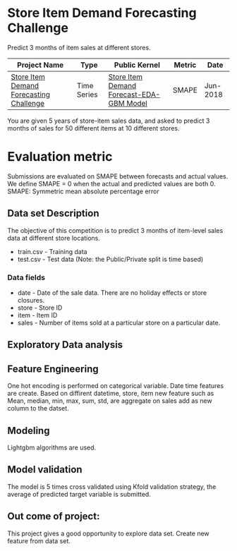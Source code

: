 # Store Item Demand Forecasting Challenge
Predict 3 months of item sales at different stores.

| Project Name | Type  | Public Kernel | Metric | Date |
| ------ | ------ | ------ | ------ | ------ | 
|[Store Item Demand Forecasting Challenge](https://www.kaggle.com/c/demand-forecasting-kernels-only)| Time Series | [Store Item Demand Forecast-EDA-GBM Model](https://www.kaggle.com/sudhirnl7/tore-item-demand-forecast-eda-gbm-model) | SMAPE | Jun-2018 |


You are given 5 years of store-item sales data, and asked to predict 3 months of sales for 50 different items at 10 different stores.

# Evaluation metric
Submissions are evaluated on SMAPE between forecasts and actual values. We define SMAPE = 0 when the actual and predicted values are both 0.
SMAPE: Symmetric mean absolute percentage error

## Data set Description
The objective of this competition is to predict 3 months of item-level sales data at different store locations.
* train.csv - Training data
* test.csv - Test data (Note: the Public/Private split is time based)

### Data fields
* date - Date of the sale data. There are no holiday effects or store closures.
* store - Store ID
* item - Item ID
* sales - Number of items sold at a particular store on a particular date.

## Exploratory Data analysis


## Feature Engineering
One hot encoding is performed on categorical variable. Date time features are create. Based on diffirent datetime, store, item  new feature such as Mean, median, min, max, sum, std,  are  aggregate on sales add as new column to the datset.

## Modeling
Lightgbm algorithms are used. 

## Model validation
The model is 5 times cross validated using Kfold validation strategy, the average of predicted target variable is submitted. 

## Out come of project:
This project gives a good opportunity to explore data set. Create new feature from data  set.
